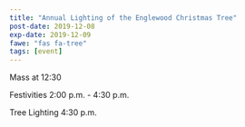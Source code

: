 ```yaml
---
title: "Annual Lighting of the Englewood Christmas Tree"
post-date: 2019-12-08
exp-date: 2019-12-09
fawe: "fas fa-tree"
tags: [event]
---
```

Mass at 12:30 

Festivities 2:00 p.m. - 4:30 p.m.

Tree Lighting 4:30 p.m.